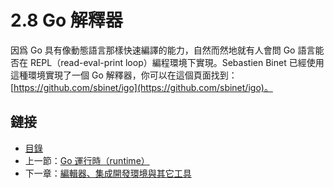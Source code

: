 # 2.8 Go 解釋器

因爲 Go 具有像動態語言那樣快速編譯的能力，自然而然地就有人會問 Go 語言能否在 REPL（read-eval-print loop）編程環境下實現。Sebastien Binet 已經使用這種環境實現了一個 Go 解釋器，你可以在這個頁面找到：[https://github.com/sbinet/igo](https://github.com/sbinet/igo)。

## 鏈接

- [目錄](directory.md)
- 上一節：[Go 運行時（runtime）](02.7.md)
- 下一章：[編輯器、集成開發環境與其它工具](03.0.md)
